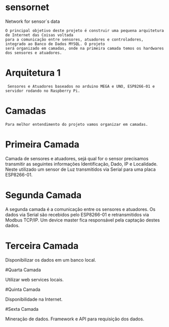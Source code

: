 # sensornet
Network for sensor´s data


    O principal objetivo deste projeto é construir uma pequena arquitetura de Internet das Coisas voltada
    para a comunicação entre sensores, atuadores e controladores, integrado ao Banco de Dados MYSQL. O projeto 
    será organizado em camadas, onde na primeira camada temos os hardwares dos sensores e atuadores.
    
    
   # Arquitetura 1
     Sensores e Atuadores baseados no arduino MEGA e UNO, ESP8266-01 e servidor rodando no Raspberry Pi.
     
   # Camadas
   
    Para melhor entendimento do projeto vamos organizar em camadas.
    
   # Primeira Camada
   
   Camada de sensores e atuadores, sejá qual for o sensor precisamos transmitir as seguintes informações
   Identificação, Dado, IP e Localidade. Neste utilizado um sensor de Luz transmitidos via Serial para uma 
   placa ESP8266-01.
   
   # Segunda Camada
   
   A segunda camada é a comunicação entre os sensores e atuadores.
   Os dados via Serial são recebidos pelo ESP8266-01 e retransmitidos via Modbus TCP/IP. Um device master fica 
   responsável pela captação destes dados.
   
   # Terceira Camada
   
   Disponibilizar os dados em um banco local.
   
   #Quarta Camada
   
   Utilizar web services locais.
   
   #Quinta Camada
   
   Disponibilidade na Internet.
   
   #Sexta Camada
   
   Mineração de dados. Framework e API para requisição dos dados.